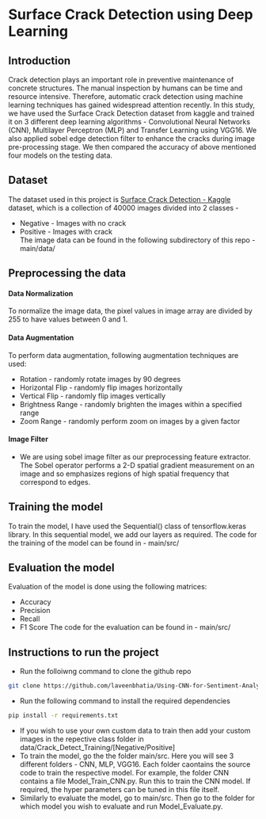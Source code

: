 # Surface Crack Detection using Deep Learning


## Introduction
Crack detection plays an important role in preventive maintenance of concrete structures. The manual inspection by humans can be time and resource intensive. Therefore, automatic crack detection using machine learning techniques has gained widespread attention recently. In this study, we have used the Surface Crack Detection dataset from kaggle and trained it on 3 different deep learning algorithms - Convolutional Neural Networks (CNN), Multilayer Perceptron (MLP) and Transfer Learning using VGG16. We also applied sobel edge detection filter to enhance the cracks during image pre-processing stage. We then compared the accuracy of above mentioned four models on the testing data.

## Dataset
The dataset used in this project is [Surface Crack Detection - Kaggle](https://www.kaggle.com/datasets/arunrk7/surface-crack-detection) dataset, which is a collection of 40000 images divided into 2 classes - 
* Negative - Images with no crack
* Positive - Images with crack  
The image data can be found in the following subdirectory of this repo - main/data/

## Preprocessing the data
#### Data Normalization
To normalize the image data, the pixel values in image array are divided by 255 to have values between 0 and 1.
#### Data Augmentation
To perform data augmentation, following augmentation techniques are used:
* Rotation - randomly rotate images by 90 degrees
* Horizontal Flip - randomly flip images horizontally
* Vertical Flip - randomly flip images vertically
* Brightness Range - randomly brighten the images within a specified range
* Zoom Range - randomly perform zoom on images by a given factor
#### Image Filter
* We are using sobel image filter as our preprocessing feature extractor. The Sobel operator performs a 2-D spatial gradient measurement on an image and so emphasizes regions of high spatial frequency that correspond to edges.
## Training the model
To train the model, I have used the Sequential() class of tensorflow.keras library. In this sequential model, we add our layers as required.
The code for the training of the model can be found in - main/src/

## Evaluation the model
Evaluation of the model is done using the following matrices:
* Accuracy
* Precision
* Recall
* F1 Score
The code for the evaluation can be found in - main/src/

## Instructions to run the project
* Run the folloiwng command to clone the github repo
```bash
git clone https://github.com/laveenbhatia/Using-CNN-for-Sentiment-Analysis-of-Noisy-Audio-Data.git
```

* Run the following command to install the required dependencies
```bash
pip install -r requirements.txt
```

* If you wish to use your own custom data to train then add your custom images in the repective class folder in data/Crack_Detect_Training/[Negative/Positive]
* To train the model, go the the folder main/src. Here you will see 3 different folders - CNN, MLP, VGG16. Each folder caontains the source code to train the respective model. For example, the folder CNN contains a file Model_Train_CNN.py. Run this to train the CNN model. If required, the hyper parameters can be tuned in this file itself.
* Similarly to evaluate the model, go to main/src. Then go to the folder for which model you wish to evaluate and run Model_Evaluate.py.
